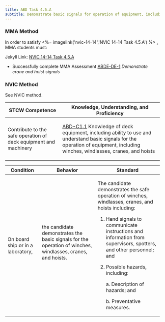 ```yaml
---
title: ABD Task 4.5.A 
subtitle: Demonstrate basic signals for operation of equipment, including winches, windlasses, cranes, and hoists
---
```



### MMA Method

In order to satisfy <%= imagelink('nvic-14-14','NVIC 14-14  Task  4.5.A') %> , MMA students must:

Jekyll Link: [NVIC 14-14  Task  4.5.A](/stcw23/assets/images/nvic-14-14.pdf)

* Successfully complete MMA Assessment  [ABDE-DE-1](ABDE-DE-1) *Demonstrate crane and hoist signals*


### NVIC Method

<a onclick="togglevisibility('nvic_methods')" >See NVIC method.</a>

<div id='nvic_methods' class='hide'>

<table>
<thead>
<tr>
<th class='forty'> STCW Competence </th>
<th class='sixty'> Knowledge, Understanding, and Proficiency </th>
</tr>
</thead>




<tbody>
<tr><td markdown='1'>

Contribute to the safe operation of deck equipment and machinery

</td><td markdown='1'>

[ABD-C1.1](../../tables/25.html#ABD-C1.1) Knowledge of deck equipment, including ability to use and understand basic signals for the operation of equipment, including winches, windlasses, cranes, and hoists

</td></tr>


</tbody>
</table>


<table>
<thead>
<tr><th class='twenty'>  Condition </th><th class='twenty'> Behavior </th><th  class='sixty'>Standard </th></tr>
</thead>
<tbody >



<tr><td markdown='1'>

On board ship or in a laboratory,

</td><td markdown='1'>

the candidate demonstrates the basic signals for the operation of winches, windlasses, cranes, and hoists.

<br>

<div class="tooltip">
<span class="tooltiptext">
</span>
</div>


</td><td markdown='1'>

The candidate demonstrates the safe operation of winches, windlasses, cranes, and hoists including:

1. Hand signals to communicate instructions and information from supervisors, spotters, and other personnel; and
2. Possible hazards, including:

	a. Description of hazards; and

	b. Preventative measures. 

</td></tr>
</tbody>
</table>
</div>
